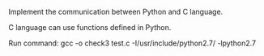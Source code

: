 Implement the communication between Python and C language.

C language can use functions defined in Python.

Run command:
gcc -o check3 test.c -I/usr/include/python2.7/ -lpython2.7
